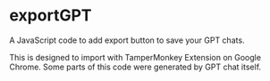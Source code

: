 # exportGPT
A JavaScript code to add export button to save your GPT chats.

This is designed to import with TamperMonkey Extension on Google Chrome. Some parts of this code were generated by GPT chat itself.
